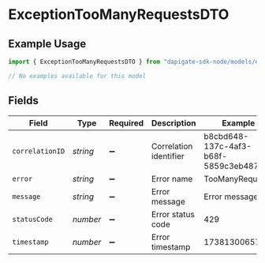 # ExceptionTooManyRequestsDTO

## Example Usage

```typescript
import { ExceptionTooManyRequestsDTO } from "dapigate-sdk-node/models/errors";

// No examples available for this model
```

## Fields

| Field           | Type     | Required           | Description            | Example                              |
| --------------- | -------- | ------------------ | ---------------------- | ------------------------------------ |
| `correlationID` | _string_ | :heavy_minus_sign: | Correlation identifier | b8cbd648-137c-4af3-b68f-5859c3eb4872 |
| `error`         | _string_ | :heavy_minus_sign: | Error name             | TooManyRequests                      |
| `message`       | _string_ | :heavy_minus_sign: | Error message          | Error message                        |
| `statusCode`    | _number_ | :heavy_minus_sign: | Error status code      | 429                                  |
| `timestamp`     | _number_ | :heavy_minus_sign: | Error timestamp        | 1738130065790                        |
